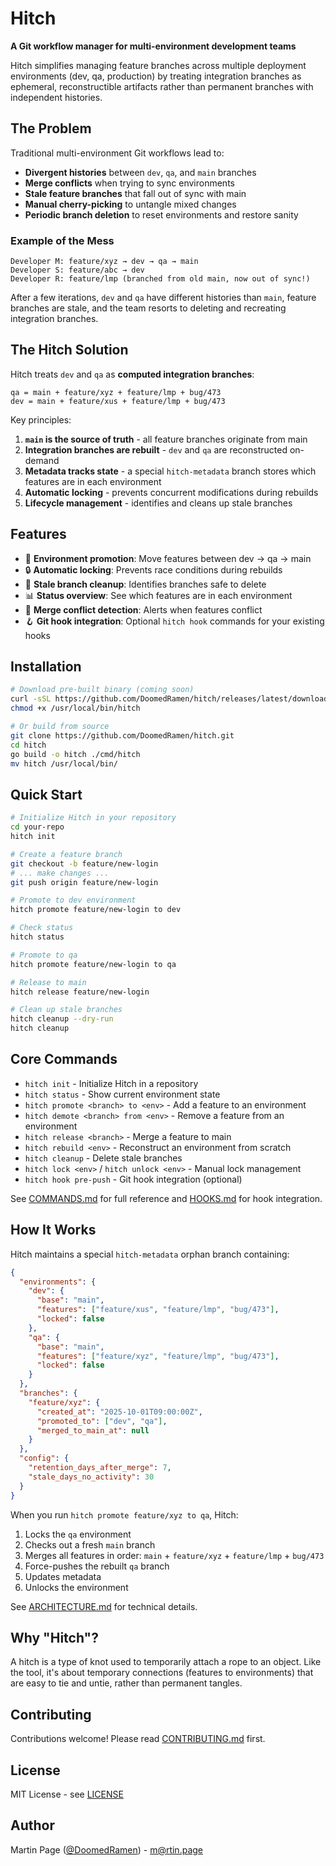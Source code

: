 # Hitch

**A Git workflow manager for multi-environment development teams**

Hitch simplifies managing feature branches across multiple deployment environments (dev, qa, production) by treating integration branches as ephemeral, reconstructible artifacts rather than permanent branches with independent histories.

## The Problem

Traditional multi-environment Git workflows lead to:

- **Divergent histories** between `dev`, `qa`, and `main` branches
- **Merge conflicts** when trying to sync environments
- **Stale feature branches** that fall out of sync with main
- **Manual cherry-picking** to untangle mixed changes
- **Periodic branch deletion** to reset environments and restore sanity

### Example of the Mess

```
Developer M: feature/xyz → dev → qa → main
Developer S: feature/abc → dev
Developer R: feature/lmp (branched from old main, now out of sync!)
```

After a few iterations, `dev` and `qa` have different histories than `main`, feature branches are stale, and the team resorts to deleting and recreating integration branches.

## The Hitch Solution

Hitch treats `dev` and `qa` as **computed integration branches**:

```
qa = main + feature/xyz + feature/lmp + bug/473
dev = main + feature/xus + feature/lmp + bug/473
```

Key principles:

1. **`main` is the source of truth** - all feature branches originate from main
2. **Integration branches are rebuilt** - `dev` and `qa` are reconstructed on-demand
3. **Metadata tracks state** - a special `hitch-metadata` branch stores which features are in each environment
4. **Automatic locking** - prevents concurrent modifications during rebuilds
5. **Lifecycle management** - identifies and cleans up stale branches

## Features

- 🔄 **Environment promotion**: Move features between dev → qa → main
- 🔒 **Automatic locking**: Prevents race conditions during rebuilds
- 🧹 **Stale branch cleanup**: Identifies branches safe to delete
- 📊 **Status overview**: See which features are in each environment
- 🎯 **Merge conflict detection**: Alerts when features conflict
- 🪝 **Git hook integration**: Optional `hitch hook` commands for your existing hooks

## Installation

```bash
# Download pre-built binary (coming soon)
curl -sSL https://github.com/DoomedRamen/hitch/releases/latest/download/hitch-$(uname -s)-$(uname -m) -o /usr/local/bin/hitch
chmod +x /usr/local/bin/hitch

# Or build from source
git clone https://github.com/DoomedRamen/hitch.git
cd hitch
go build -o hitch ./cmd/hitch
mv hitch /usr/local/bin/
```

## Quick Start

```bash
# Initialize Hitch in your repository
cd your-repo
hitch init

# Create a feature branch
git checkout -b feature/new-login
# ... make changes ...
git push origin feature/new-login

# Promote to dev environment
hitch promote feature/new-login to dev

# Check status
hitch status

# Promote to qa
hitch promote feature/new-login to qa

# Release to main
hitch release feature/new-login

# Clean up stale branches
hitch cleanup --dry-run
hitch cleanup
```

## Core Commands

- `hitch init` - Initialize Hitch in a repository
- `hitch status` - Show current environment state
- `hitch promote <branch> to <env>` - Add a feature to an environment
- `hitch demote <branch> from <env>` - Remove a feature from an environment
- `hitch release <branch>` - Merge a feature to main
- `hitch rebuild <env>` - Reconstruct an environment from scratch
- `hitch cleanup` - Delete stale branches
- `hitch lock <env>` / `hitch unlock <env>` - Manual lock management
- `hitch hook pre-push` - Git hook integration (optional)

See [COMMANDS.md](./COMMANDS.md) for full reference and [HOOKS.md](./HOOKS.md) for hook integration.

## How It Works

Hitch maintains a special `hitch-metadata` orphan branch containing:

```json
{
  "environments": {
    "dev": {
      "base": "main",
      "features": ["feature/xus", "feature/lmp", "bug/473"],
      "locked": false
    },
    "qa": {
      "base": "main",
      "features": ["feature/xyz", "feature/lmp", "bug/473"],
      "locked": false
    }
  },
  "branches": {
    "feature/xyz": {
      "created_at": "2025-10-01T09:00:00Z",
      "promoted_to": ["dev", "qa"],
      "merged_to_main_at": null
    }
  },
  "config": {
    "retention_days_after_merge": 7,
    "stale_days_no_activity": 30
  }
}
```

When you run `hitch promote feature/xyz to qa`, Hitch:

1. Locks the `qa` environment
2. Checks out a fresh `main` branch
3. Merges all features in order: `main` + `feature/xyz` + `feature/lmp` + `bug/473`
4. Force-pushes the rebuilt `qa` branch
5. Updates metadata
6. Unlocks the environment

See [ARCHITECTURE.md](./ARCHITECTURE.md) for technical details.

## Why "Hitch"?

A hitch is a type of knot used to temporarily attach a rope to an object. Like the tool, it's about temporary connections (features to environments) that are easy to tie and untie, rather than permanent tangles.

## Contributing

Contributions welcome! Please read [CONTRIBUTING.md](./CONTRIBUTING.md) first.

## License

MIT License - see [LICENSE](./LICENSE)

## Author

Martin Page ([@DoomedRamen](https://github.com/DoomedRamen)) - m@rtin.page
